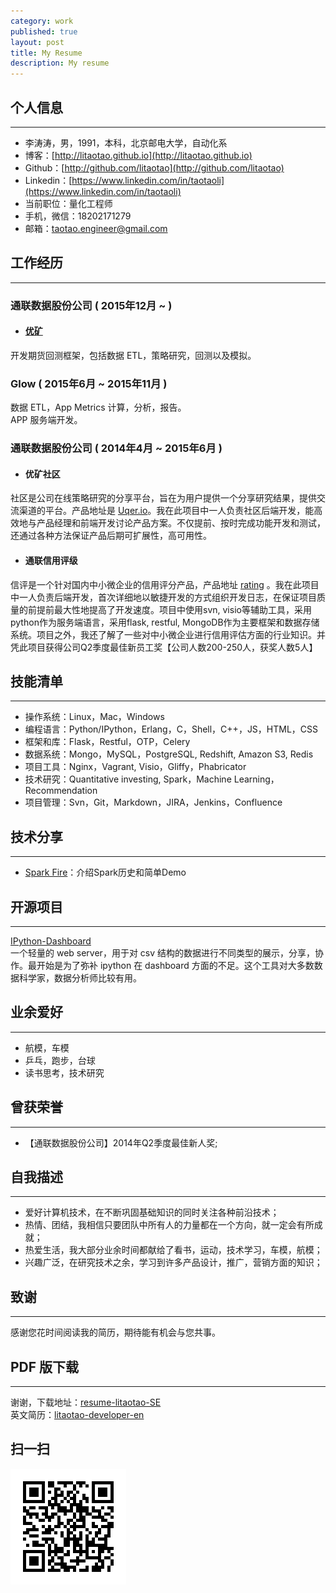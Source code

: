 ```yaml
---
category: work
published: true
layout: post
title: My Resume
description: My resume
---
```


个人信息
---  
---
- 李涛涛，男，1991，本科，北京邮电大学，自动化系
- 博客：[http://litaotao.github.io](http://litaotao.github.io)
- Github：[http://github.com/litaotao](http://github.com/litaotao)
- Linkedin：[https://www.linkedin.com/in/taotaoli](https://www.linkedin.com/in/taotaoli)
- 当前职位：量化工程师
- 手机，微信：18202171279  
- 邮箱：taotao.engineer@gmail.com  

工作经历
---  
---

### 通联数据股份公司 ( 2015年12月 ~  )

- #### [优矿](uqer.io)
开发期货回测框架，包括数据 ETL，策略研究，回测以及模拟。

### Glow ( 2015年6月 ~ 2015年11月 )
数据 ETL，App Metrics 计算，分析，报告。      
APP 服务端开发。

### 通联数据股份公司 ( 2014年4月 ~ 2015年6月 )

- #### 优矿社区   
社区是公司在线策略研究的分享平台，旨在为用户提供一个分享研究结果，提供交流渠道的平台。产品地址是 [Uqer.io](http://www.uqer.io)。我在此项目中一人负责社区后端开发，能高效地与产品经理和前端开发讨论产品方案。不仅提前、按时完成功能开发和测试，还通过各种方法保证产品后期可扩展性，高可用性。


- #### 通联信用评级
信评是一个针对国内中小微企业的信用评分产品，产品地址 [rating](http://gw.wmcloud.com/rating) 。我在此项目中一人负责后端开发，首次详细地以敏捷开发的方式组织开发日志，在保证项目质量的前提前最大性地提高了开发速度。项目中使用svn, visio等辅助工具，采用python作为服务端语言，采用flask, restful, MongoDB作为主要框架和数据存储系统。项目之外，我还了解了一些对中小微企业进行信用评估方面的行业知识。并凭此项目获得公司Q2季度最佳新员工奖【公司人数200-250人，获奖人数5人】


技能清单
---  
---
- 操作系统：Linux，Mac，Windows
- 编程语言：Python/IPython，Erlang，C，Shell，C++，JS，HTML，CSS
- 框架和库：Flask，Restful，OTP，Celery
- 数据系统：Mongo，MySQL，PostgreSQL, Redshift, Amazon S3, Redis
- 项目工具：Nginx，Vagrant, Visio，Gliffy，Phabricator
- 技术研究：Quantitative investing, Spark，Machine Learning，Recommendation
- 项目管理：Svn，Git，Markdown，JIRA，Jenkins，Confluence

技术分享  
---  
---
- [Spark Fire](../files/spark-fire.ppt)：介绍Spark历史和简单Demo

开源项目
---  
---
[IPython-Dashboard](https://github.com/litaotao/IPython-Dashboard)    
一个轻量的 web server，用于对 csv 结构的数据进行不同类型的展示，分享，协作。最开始是为了弥补 ipython 在 dashboard 方面的不足。这个工具对大多数数据科学家，数据分析师比较有用。


业余爱好
---  
---
- 航模，车模
- 乒乓，跑步，台球
- 读书思考，技术研究

曾获荣誉
---  
---  
- 【通联数据股份公司】2014年Q2季度最佳新人奖;

自我描述
---
---    
- 爱好计算机技术，在不断巩固基础知识的同时关注各种前沿技术；   
- 热情、团结，我相信只要团队中所有人的力量都在一个方向，就一定会有所成就；   
- 热爱生活，我大部分业余时间都献给了看书，运动，技术学习，车模，航模；  
- 兴趣广泛，在研究技术之余，学习到许多产品设计，推广，营销方面的知识；

致谢
---  
---

感谢您花时间阅读我的简历，期待能有机会与您共事。


PDF 版下载
---  
---

谢谢，下载地址：[resume-litaotao-SE](../files/litaotao-developer-cn.pdf)    
英文简历：[litaotao-developer-en](../resume-en)


## 扫一扫     

![2014-11-08-resume.md](../../images/share/2014-11-08-resume.md.jpg)
